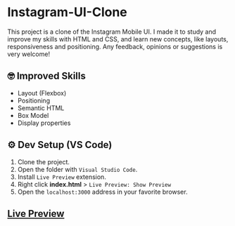 # Instagram-UI-Clone

This project is a clone of the Instagram Mobile UI. I made it to study and improve my skills with HTML and CSS, and learn new concepts, like layouts, responsiveness and positioning. Any feedback, opinions or suggestions is very welcome!

## 🤓 Improved Skills

- Layout (Flexbox)
- Positioning
- Semantic HTML
- Box Model
- Display properties

## ⚙ Dev Setup (VS Code)

1. Clone the project.
2. Open the folder with ``Visual Studio Code``.
3. Install ``Live Preview`` extension.
4. Right click **index.html** > ``Live Preview: Show Preview``
5. Open the ``localhost:3000`` address in your favorite browser.

## **[Live Preview](https://faizannafees.github.io/Instagram-UI-Clone/)**
